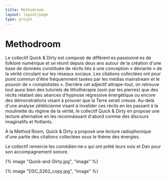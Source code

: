 ```yaml
---
title: Methodroom
layout: layout/page
type: projet
---
```


# Methodroom

Le collectif Quick & Dirty est composé de différent·es passionné·es de folklore numérique et se réunit depuis deux ans autour de la création d'une base de données constituée de récits liés à une conception « déviante » de la vérité circulant sur les réseaux sociaux. Les citations collectées ont pour point commun d'être fréquemment taxées par les médias mainstream et le pouvoir de « complotistes ». Derrière cet adjectif attrape-tout, on retrouve tout aussi bien des tutoriels de lithothérapie (soin par les pierres) que des récits relatant des séances d'hypnose régressive énergétique ou encore des démonstrations visant à prouver que la Terre serait creuse. Au-delà d'une analyse zététicienne visant à invalider ces récits en les passant à la moulinette du régime de la vérité, le collectif Quick & Dirty en propose une lecture alternative en les reconnaissant d'abord comme des discours imaginatifs et flottants.

À la Method Room, Quick & Dirty a proposé une lecture radiophonique d'une partie des citations collectées sous le thème des énergies. 

Le collectif remercie les comédien·ne·s qui ont prêté leurs voix et Dan pour son accompagnement sonore.  

{% image "Quick-and-Dirty.jpg", "image" %}

{% image "DSC_5262_copy.jpg", "image" %}

